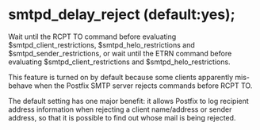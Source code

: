 # smtpd_delay_reject (default:yes); 


Wait until the RCPT TO command before evaluating
$smtpd_client_restrictions, $smtpd_helo_restrictions and
$smtpd_sender_restrictions, or wait until the ETRN command before
evaluating $smtpd_client_restrictions and $smtpd_helo_restrictions.



This feature is turned on by default because some clients apparently
mis-behave when the Postfix SMTP server rejects commands before
RCPT TO.



The default setting has one major benefit: it allows Postfix to log
recipient address information when rejecting a client name/address
or sender address, so that it is possible to find out whose mail
is being rejected.



